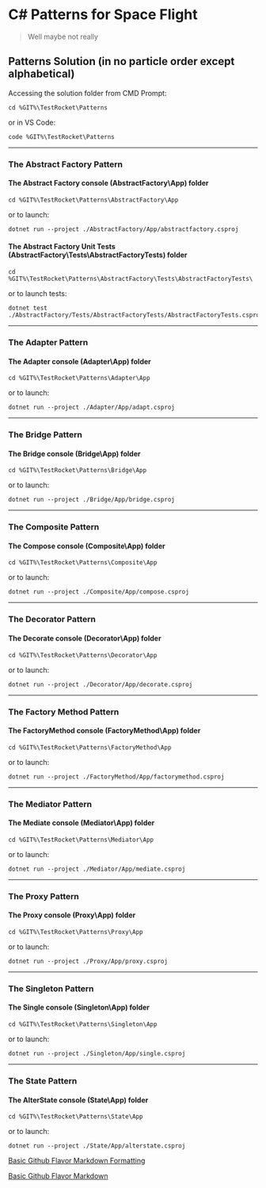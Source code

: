 # C# Patterns for Space Flight

> Well maybe not really

## Patterns Solution (in no particle order except alphabetical)

Accessing the solution folder from CMD Prompt:

```shell
cd %GIT%\TestRocket\Patterns
```

or in VS Code:

```shell
code %GIT%\TestRocket\Patterns
```

---

### The Abstract Factory Pattern

#### The Abstract Factory console (AbstractFactory\App) folder

```shell
cd %GIT%\TestRocket\Patterns\AbstractFactory\App
```

or to launch:

```shell
dotnet run --project ./AbstractFactory/App/abstractfactory.csproj
```

#### The Abstract Factory Unit Tests (AbstractFactory\Tests\AbstractFactoryTests) folder

```shell
cd %GIT%\TestRocket\Patterns\AbstractFactory\Tests\AbstractFactoryTests\
```

or to launch tests:

```shell
dotnet test ./AbstractFactory/Tests/AbstractFactoryTests/AbstractFactoryTests.csproj
```

---

### The Adapter Pattern

#### The Adapter console (Adapter\App\) folder

```shell
cd %GIT%\TestRocket\Patterns\Adapter\App
```

or to launch:

```shell
dotnet run --project ./Adapter/App/adapt.csproj
```

---

### The Bridge Pattern

#### The Bridge console (Bridge\App\) folder

```shell
cd %GIT%\TestRocket\Patterns\Bridge\App
```

or to launch:

```shell
dotnet run --project ./Bridge/App/bridge.csproj
```

---

### The Composite Pattern

#### The Compose console (Composite\App\) folder

```shell
cd %GIT%\TestRocket\Patterns\Composite\App
```

or to launch:

```shell
dotnet run --project ./Composite/App/compose.csproj
```

---

### The Decorator Pattern

#### The Decorate console (Decorator\App\) folder

```shell
cd %GIT%\TestRocket\Patterns\Decorator\App
```

or to launch:

```shell
dotnet run --project ./Decorator/App/decorate.csproj
```

---

### The Factory Method Pattern

#### The FactoryMethod console (FactoryMethod\App\) folder

```shell
cd %GIT%\TestRocket\Patterns\FactoryMethod\App
```

or to launch:

```shell
dotnet run --project ./FactoryMethod/App/factorymethod.csproj
```

---

### The Mediator Pattern

#### The Mediate console (Mediator\App\) folder

```shell
cd %GIT%\TestRocket\Patterns\Mediator\App
```

or to launch:

```shell
dotnet run --project ./Mediator/App/mediate.csproj
```

---

### The Proxy Pattern

#### The Proxy console (Proxy\App\) folder

```shell
cd %GIT%\TestRocket\Patterns\Proxy\App
```

or to launch:

```shell
dotnet run --project ./Proxy/App/proxy.csproj
```

---

### The Singleton Pattern

#### The Single console (Singleton\App\) folder

```shell
cd %GIT%\TestRocket\Patterns\Singleton\App
```

or to launch:

```shell
dotnet run --project ./Singleton/App/single.csproj
```

---

### The State Pattern

#### The AlterState console (State\App\) folder

```shell
cd %GIT%\TestRocket\Patterns\State\App
```

or to launch:

```shell
dotnet run --project ./State/App/alterstate.csproj
```


[Basic Github Flavor Markdown Formatting](docs.github.com/en/github/writing-on-github/basic-writing-and-formatting-syntax)

[Basic Github Flavor Markdown](github.github.com/gfm)

